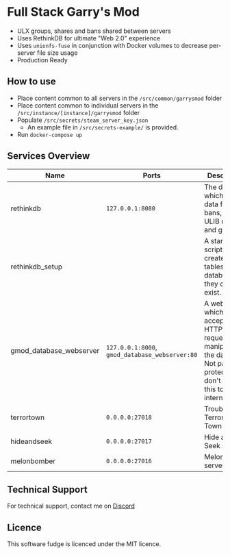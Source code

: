 # Full Stack Garry's Mod
- ULX groups, shares and bans shared between servers
- Uses RethinkDB for ultimate "Web 2.0" experience
- Uses `unionfs-fuse` in conjunction with Docker volumes to decrease per-server file size usage
- Production Ready

## How to use
- Place content common to all servers in the `/src/common/garrysmod` folder
- Place content common to individual servers in the `/src/instance/[instance]/garrysmod` folder
- Populate `/src/secrets/steam_server_key.json`
    - An example file in `/src/secrets-example/` is provided.
- Run `docker-compose up`

## Services Overview
Name                    | Ports                                            | Description
----------------------- | ------------------------------------------------ | ------------------
rethinkdb               | `127.0.0.1:8080`                                 | The database which stores data for ULX bans, and ULIB users and groups.
rethinkdb_setup         |                                                  | A start-up script which creates tables in the database if they do not exist.
gmod_database_webserver | `127.0.0.1:8000`, `gmod_database_webserver:80`   | A webserver which accepts HTTP requests to manipulate the database. Not password protected (so don't expose this to the internet).
terrortown              | `0.0.0.0:27018`                                  | Trouble in Terrorist Town server.
hideandseek             | `0.0.0.0:27017`                                  | Hide and Seek server.
melonbomber             | `0.0.0.0:27016`                                  | Melonbomber server.

## Technical Support
For technical support, contact me on [Discord](https://discord.gg/aJy34vE)

## Licence
This software fudge is licenced under the MIT licence.
